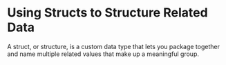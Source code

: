 # Using Structs to Structure Related Data

A struct, or structure, is a custom data type that lets you
package together and name multiple related values that make up
a meaningful group.
